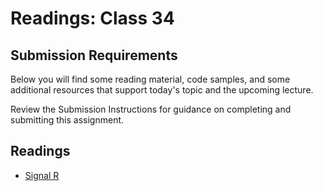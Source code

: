 # Readings: Class 34

## Submission Requirements

Below you will find some reading material, code samples, and some additional resources that support today's topic and the upcoming lecture.

Review the Submission Instructions for guidance on completing and submitting this assignment.

## Readings

-  [Signal R](https://docs.microsoft.com/en-us/aspnet/core/signalr/introduction?view=aspnetcore-3.1)